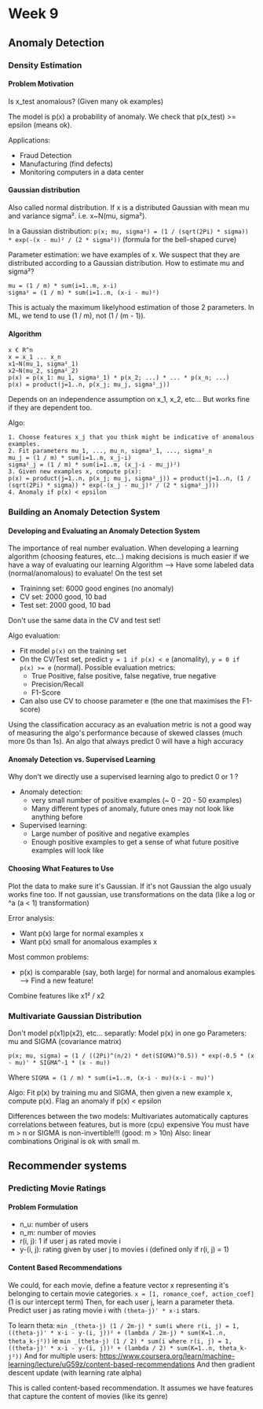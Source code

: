 # Week 9

## Anomaly Detection

### Density Estimation

#### Problem Motivation

Is x_test anomalous? (Given many ok examples)

The model is p(x) a probability of anomaly. We check that p(x_test) >= epsilon (means ok).

Applications:
- Fraud Detection
- Manufacturing (find defects)
- Monitoring computers in a data center

#### Gaussian distribution

Also called normal distribution.
If x is a distributed Gaussian with mean mu and variance sigma².
i.e. x~N(mu, sigma²).

In a Gaussian distribution:
`p(x; mu, sigma²) = (1 / (sqrt(2Pi) * sigma)) * exp(-(x - mu)² / (2 * sigma²))`
(formula for the bell-shaped curve)

Parameter estimation: we have examples of x. We suspect that they are distributed according to a Gaussian distribution.
How to estimate mu and sigma²?
```
mu = (1 / m) * sum(i=1..m, x-i)
sigma² = (1 / m) * sum(i=1..m, (x-i - mu)²)
```
This is actualy the maximum likelyhood estimation of those 2 parameters.
In ML, we tend to use (1 / m), not (1 / (m - 1)).

#### Algorithm

```
x € R^n
x = x_1 ... x_n
x1~N(mu_1, sigma²_1)
x2~N(mu_2, sigma²_2)
p(x) = p(x_1: mu_1, sigma²_1) * p(x_2; ...) * ... * p(x_n; ...)
p(x) = product(j=1..n, p(x_j; mu_j, sigma²_j))
```

Depends on an independence assumption on x_1, x_2, etc... But works fine if they are dependent too.

Algo:
```
1. Choose features x_j that you think might be indicative of anomalous examples.
2. Fit parameters mu_1, ..., mu_n, sigma²_1, ..., sigma²_n
mu_j = (1 / m) * sum(i=1..m, x_j-i)
sigma²_j = (1 / m) * sum(i=1..m, (x_j-i - mu_j)²)
3. Given new examples x, compute p(x):
p(x) = product(j=1..n, p(x_j; mu_j, sigma²_j)) = product(j=1..n, (1 / (sqrt(2Pi) * sigma)) * exp(-(x_j - mu_j)² / (2 * sigma²_j)))
4. Anomaly if p(x) < epsilon
```

### Building an Anomaly Detection System

#### Developing and Evaluating an Anomaly Detection System

The importance of real number evaluation.
When developing a learning algorithm (choosing features, etc...) making decisions is much easier if we have a way of evaluating our learning Algorithm
--> Have some labeled data (normal/anomalous) to evaluate! On the test set
- Traininng set: 6000 good engines (no anomaly)
- CV set: 2000 good, 10 bad
- Test set: 2000 good, 10 bad

Don't use the same data in the CV and test set!

Algo evaluation:
- Fit model `p(x)` on the training set
- On the CV/Test set, predict  `y = 1 if p(x) < e` (anomality), `y = 0 if p(x) >= e` (normal). Possible evaluation metrics:
  - True Positive, false positive, false negative, true negative
  - Precision/Recall
  - F1-Score
- Can also use CV to choose parameter e (the one that maximises the F1-score)

Using the classification accuracy as an evaluation metric is not a good way of measuring the algo's performance because of skewed classes (much more 0s than 1s). An algo that always predict 0 will have a high accuracy

#### Anomaly Detection vs. Supervised Learning

Why don't we directly use a supervised learning algo to predict 0 or 1 ?

- Anomaly detection:
  - very small number of positive examples (~ 0 - 20 - 50 examples)
  - Many different types of anomaly, future ones may not look like anything before
- Supervised learning:
  - Large number of positive and negative examples
  - Enough positive examples to get a sense of what future positive examples will look like

#### Choosing What Features to Use

Plot the data to make sure it's Gaussian. If it's not Gaussian the algo usualy works fine too.
If not gaussian, use transformations on the data (like a log or ^a (a < 1) transformation)

Error analysis:
- Want p(x) large for normal examples x
- Want p(x) small for anomalous examples x

Most common problems:
- p(x) is comparable (say, both large) for normal and anomalous examples --> Find a new feature!

Combine features like x1² / x2

### Multivariate Gaussian Distribution

Don't model p(x1)p(x2), etc... separatly: Model p(x) in one go
Parameters: mu and SIGMA (covariance matrix)

`p(x; mu, sigma) = (1 / ((2Pi)^(n/2) * det(SIGMA)^0.5)) * exp(-0.5 * (x - mu)' * SIGMA^-1 * (x - mu))`

Where `SIGMA = (1 / m) * sum(i=1..m, (x-i - mu)(x-i - mu)')`

Algo: Fit p(x) by training mu and SIGMA, then given a new example x, compute p(x). Flag an anomaly if p(x) < epsilon

Differences between the two models:
Multivariates automatically captures correlations between features, but is more (cpu) expensive
You must have m > n or SIGMA is non-invertible!!! (good: m > 10n) Also: linear combinations
Original is ok with small m.

## Recommender systems

### Predicting Movie Ratings

#### Problem Formulation

- n_u: number of users
- n_m: number of movies
- r(i, j): 1 if user j as rated movie i
- y-(i, j): rating given by user j to movies i (defined only if r(i, j) = 1)

#### Content Based Recommendations

We could, for each movie, define a feature vector x representing it's belonging to certain movie categories.
`x = [1, romance_coef, action_coef]` (1 is our intercept term)
Then, for each user j, learn a parameter theta. Predict user j as rating movie i with `(theta-j)' * x-i` stars.

To learn theta:
`min _(theta-j) (1 / 2m-j) * sum(i where r(i, j) = 1, ((theta-j)' * x-i - y-(i, j))² + (lambda / 2m-j) * sum(K=1..n, theta_k-j²))`
ie
`min _(theta-j) (1 / 2) * sum(i where r(i, j) = 1, ((theta-j)' * x-i - y-(i, j))² + (lambda / 2) * sum(K=1..n, theta_k-j²))`
And for multiple users:
https://www.coursera.org/learn/machine-learning/lecture/uG59z/content-based-recommendations
And then gradient descent update (with learning rate alpha)

This is called content-based recommendation. It assumes we have features that capture the content of movies (like its genre)
